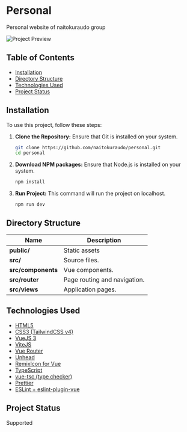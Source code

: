 # Personal

Personal website of naitokuraudo group

![Project Preview](https://i.postimg.cc/Vv3HSG9X/image.png)

## Table of Contents

- [Installation](#installation)
- [Directory Structure](#directory-structure)
- [Technologies Used](#technologies-used)
- [Project Status](#project-status)

## Installation

To use this project, follow these steps:

1. **Clone the Repository:**
   Ensure that Git is installed on your system.
   ```bash
   git clone https://github.com/naitokuraudo/personal.git
   cd personal
   ```

2. **Download NPM packages:**
   Ensure that Node.js is installed on your system.
   ```bash
   npm install
   ```

3. **Run Project:**
   This command will run the project on localhost.
   ```bash
   npm run dev
   ```

## Directory Structure

| Name               | Description                   |
|--------------------|-------------------------------|
| **public/**        | Static assets                 |
| **src/**           | Source files.                 |
| **src/components** | Vue components.               |
| **src/router**     | Page routing and navigation.  |
| **src/views**      | Application pages.            |

## Technologies Used

- [HTML5](https://ru.wikipedia.org/wiki/HTML5)
- [CSS3 (TailwindCSS v4)](https://tailwindcss.com/docs/installation/using-vite)
- [VueJS 3](https://vuejs.org/)
- [ViteJS](https://vitejs.dev/)
- [Vue Router](https://router.vuejs.org/)
- [Unhead](https://unhead.unjs.io/)
- [RemixIcon for Vue](https://github.com/Remix-Design/RemixIcon)
- [TypeScript](https://www.typescriptlang.org/)
- [vue-tsc (type checker)](https://github.com/vuejs/language-tools)
- [Prettier](https://prettier.io/)
- [ESLint + eslint-plugin-vue](https://eslint.vuejs.org/)

## Project Status

Supported